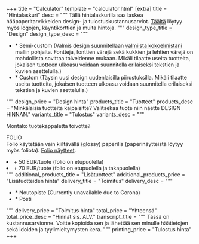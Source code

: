 +++
title = "Calculator"
template = "calculator.html"
[extra]
title = "Hintalaskuri"
desc = """
Tällä hintalaskurilla saa laskea hääpaperitarvikkeiden design- ja tulostuskustannusarviot. <a href="https://www.dropbox.com/s/q7qqjlxd5dliab5/logo%20packages%20price%20and%20process.pdf?dl=0">Täältä</a> löytyy myös logojen, käyntikorttien ja muita hintoja.
"""
design_type_title = "Design"
design_type_desc = """
<ul>
  <li>* Semi-custom (Valmis design suunnitellaan <a href="https://drive.google.com/open?id=1zmPT06x_9zZ6RO24O71Dj2fiubAQDyOA">valmiista kokoelmistani</a> mallin pohjalta. Fontteja, fonttien värejä sekä kukkien ja lehtien värejä on mahdollista sovittaa toiveidenne mukaan. Mikäli tilaatte useita tuotteita, jokaisen tuotteen ulkoasu voidaan suunnitella erilaiseksi tekstien ja kuvien asettelulla.)</li>
  <li>* Custom (Täysin uusi design uudenlaisilla piirustuksilla. Mikäli tilaatte useita tuotteita, jokaisen tuotteen ulkoasu voidaan suunnitella erilaiseksi tekstien ja kuvien asettelulla.)</li>
</ul>
"""
design_price = "Design hinta"
products_title = "Tuotteet"
products_desc = "Minkälaisia tuotteita kaipaisitte? Valitsekaa tuote niin näette DESIGN HINNAN."
variants_title = "Tulostus"
variants_desc = """
<p>Montako tuotekappaletta toivotte?</p>
<p>FOLIO
<br>Folio käytetään vain kiiltävällä (glossy) paperilla (paperinäytteistä löytyy myös foliota).
<a href="https://www.dropbox.com/sh/2r7pfcbnq2wtjh2/AABuotZqj5wIhCVAujXa-OrAa?dl=0">Folio näytteet</a>. </br>
</p>
<li>+ 50 EUR/tuote (folio on etupuolella)</li> <li>+ 70 EUR/tuote (folio on etupuolella ja takapuolella)</li>
"""
additional_products_title = "Lisätuotteet"
additional_products_price = "Lisätuotteiden hinta"
delivery_title = "Toimitus"
delivery_desc = """
<ul>
  <li>* Noutopiste (Currently unavailable due to Corona)</li>
  <li>* Posti</li>
</ul>
"""
delivery_price = "Toimitus hinta"
total_price = "Yhteensä"
total_price_desc = "Hinnat sis. ALV."
transcript_title = """
Tässä on kustannusarvionne. Voitte kopioida sen ja lähettää sen minulle häätietojen sekä idoiden ja tyylimieltymysten kera.
"""
printing_price = "Tulostus hinta"
+++
